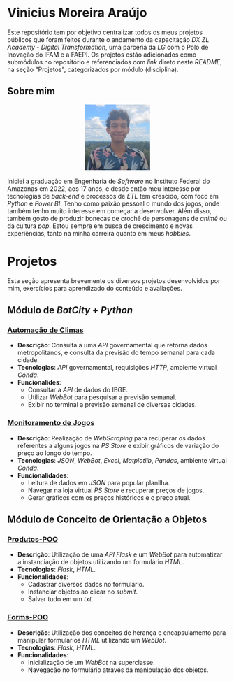 # Vinicius Moreira Araújo

Este repositório tem por objetivo centralizar todos os meus projetos públicos que foram feitos durante o andamento da capacitação _DX ZL Academy - Digital Transformation_, uma parceria da _LG_ com o Polo de Inovação do IFAM e a FAEPI. Os projetos estão adicionados como submódulos no repositório e referenciados com _link_ direto neste _README_, na seção "Projetos", categorizados por módulo (disciplina).


## Sobre mim

<p align=center>
    <img src="resources/vini.jpg" width=150>
</p>

Iniciei a graduação em Engenharia de _Software_ no Instituto Federal do Amazonas em 2022, aos 17 anos, e desde então meu interesse por tecnologias de _back-end_ e processos de _ETL_ tem crescido, com foco em _Python_ e _Power BI_. Tenho como paixão pessoal o mundo dos jogos, onde também tenho muito interesse em começar a desenvolver. Além disso, também gosto de produzir bonecas de crochê de personagens de _animê_ ou da cultura _pop_. Estou sempre em busca de crescimento e novas experiências, tanto na minha carreira quanto em meus _hobbies_.


# Projetos

Esta seção apresenta brevemente os diversos projetos desenvolvidos por mim, exercícios para aprendizado do conteúdo e avaliações.

## Módulo de _BotCity_ + _Python_

### [Automação de Climas](https://github.com/ViniMorei/Automacao_Climas.git)
- **Descrição**: Consulta a uma _API_ governamental que retorna dados metropolitanos, e consulta da previsão do tempo semanal para cada cidade.
- **Tecnologias**: _API_ governamental, requisições _HTTP_, ambiente virtual _Conda_.
- **Funcionalides**:
  - Consultar a _API_ de dados do IBGE.
  - Utilizar _WebBot_ para pesquisar a previsão semanal.
  - Exibir no terminal a previsão semanal de diversas cidades.


### [Monitoramento de Jogos](https://github.com/ViniMorei/Monitoramento_Jogos.git)
- **Descrição**: Realização de _WebScraping_ para recuperar os dados referentes a alguns jogos na _PS Store_ e exibir gráficos de variação do preço ao longo do tempo.
- **Tecnologias**: _JSON_, _WebBot_, _Excel_, _Matplotlib_, _Pandas_, ambiente virtual _Conda_.
- **Funcionalidades**:
  - Leitura de dados em _JSON_ para popular planilha.
  - Navegar na loja virtual _PS Store_ e recuperar preços de jogos.
  - Gerar gráficos com os preços históricos e o preço atual.

## Módulo de Conceito de Orientação a Objetos

### [Produtos-POO](https://github.com/ViniMorei/Produtos_POO.git)
- **Descrição**: Utilização de uma _API_ _Flask_ e um _WebBot_ para automatizar a instanciação de objetos utilizando um formulário _HTML_.
- **Tecnologias**: _Flask_, _HTML_.
- **Funcionalidades**:
  - Cadastrar diversos dados no formulário.
  - Instanciar objetos ao clicar no _submit_.
  - Salvar tudo em um _txt_.

### [Forms-POO](https://github.com/ViniMorei/Forms_POO.git)
- **Descrição**: Utilização dos conceitos de herança e encapsulamento para manipular formulários _HTML_ utilizando um _WebBot_.
- **Tecnologias**: _Flask_, _HTML_.
- **Funcionalidades**:
  - Inicialização de um _WebBot_ na superclasse.
  - Navegação no formulário através da manipulação dos objetos.

